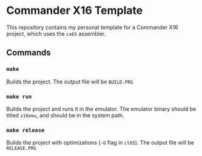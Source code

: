 # Commander X16 Template

This repository contains my personal template for a Commander X16 project, which uses the `ca65` assembler.

## Commands

### `make`
Builds the project. The output file will be `BUILD.PRG`

### `make run`
Builds the project and runs it in the emulator. The emulator binary should be titled `x16emu`, and should be in the system path.

### `make release`
Builds the project with optimizations (`-O` flag in `cl65`). The output file will be `RELEASE.PRG`
